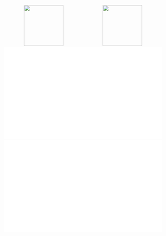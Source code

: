 <div align="center">
<a href="https://www.gitanimals.org/en_US?utm_medium=image&utm_source=bestdevmgp&utm_content=line">
  <img src="https://render.gitanimals.org/lines/bestdevmgp?pet-id=588314294505172403" width="50%" height="130"/><img src="https://render.gitanimals.org/lines/bestdevmgp?pet-id=586800834629404208" width="50%" height="130"/>
</div>
<div align= "center">
    <img src="https://github.com/bestdevmgp/github-stats-transparent/blob/output/generated/overview.svg" alt="Overview">
    <img src="https://github.com/bestdevmgp/github-stats-transparent/blob/output/generated/languages.svg" alt="Languages">
</div>
